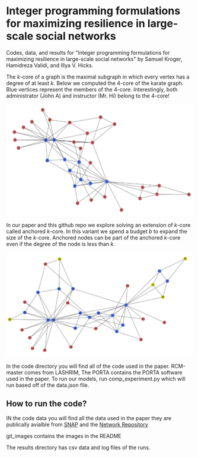 # Integer programming formulations for maximizing resilience in large-scale social networks

Codes, data, and results for "Integer programming formulations for maximizing resilience in large-scale social networks" by Samuel Kroger, Hamidreza Validi, and Illya V. Hicks.

The $k$-core of a graph is the maximal subgraph in which every vertex has a degree of at least $k$.
Below we computed the $4$-core of the karate graph. Blue vertices represent the members of the $4$-core. Interestingly, both administrator (John A) and instructor (Mr. Hi) belong to the $4$-core!

![Figure 1](git_images/karate_k4b0.png?raw=true "The 4-core of the karate graph")

In our paper and this github repo we explore solving an extension of $k$-core called anchored $k$-core.
In this variant we spend a budget $b$ to expand the size of the $k$-core.
Anchored nodes can be part of the anchored $k$-core even if the degree of the node is less than $k$.

![Figure 2](git_images/karate_k4b5.png?raw=true "The Anchored 4-core with budget 5 of the karate graph")

In the code directory you will find all of the code used in the paper. RCM-master comes from LASHRIM,
The PORTA contains the PORTA software used in the paper.
To run our models, run comp_experiment.py which will run based off of the data.json file.

## How to run the code?

IN the code data you will find all the data used in the paper they are publically avialble from [SNAP](https://snap.stanford.edu/data/) and the [Network Repository](https://networkrepository.com/index.php)

git_images contains the images in the README

The results directory has csv data and log files of the runs.
